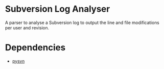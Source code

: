 Subversion Log Analyser
=======================

A parser to analyse a Subversion log to output the line and file modifications per user and revision.

# Dependencies
* [pysvn](http://pysvn.tigris.org/)